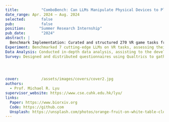 ```yaml
---
title:          "ComboBench: Can LLMs Manipulate Physical Devices to Play VR Games?"
date_range: Apr. 2024 – Aug. 2024
selected:       false
pub:            false
position:      "Summer Research Internship"
pub_date:       "2024"
abstract: |
  Benchmark Implementation: Curated and structured 270 VR game tasks from four top-rated VR games, establishing the first benchmark for evaluating LLMs performance in immersive VR environments.
Experiment: Benchmarked 7 cutting-edge LLMs on VR tasks, assessing their effectiveness in completing complex game objectives.
Data Analysis: Conducted in-depth data analysis, assisting to the development of 3 scoring systems for robust LLMs performance evaluation in VR settings.
Survey: Designed and distributed questionnaires using Qualtrics to gather human evaluations of VR tasks, comparing them to AI model results.

  


cover:          /assets/images/covers/cover2.jpg
authors: 
  - Prof. Michael R. Lyu 
supervisor_website: https://www.cse.cuhk.edu.hk/lyu/
links:
  Paper: https://www.biorxiv.org
  Code: https://github.com
  Unsplash: https://unsplash.com/photos/orange-fruit-on-white-table-cloth-ISX_imp8t1o
---
```

